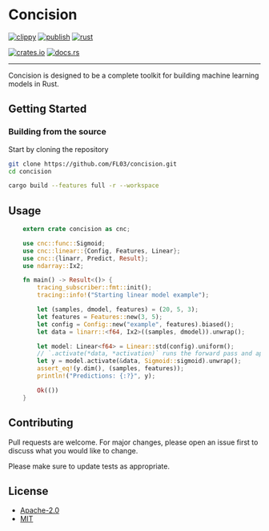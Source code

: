 # Concision

[![clippy](https://github.com/FL03/concision/actions/workflows/clippy.yml/badge.svg)](https://github.com/FL03/concision/actions/workflows/clippy.yml)
[![publish](https://github.com/FL03/concision/actions/workflows/publish.yml/badge.svg)](https://github.com/FL03/concision/actions/workflows/publish.yml)
[![rust](https://github.com/FL03/concision/actions/workflows/rust.yml/badge.svg)](https://github.com/FL03/concision/actions/workflows/rust.yml)

[![crates.io](https://img.shields.io/crates/v/concision.svg)](https://crates.io/crates/concision)
[![docs.rs](https://docs.rs/concision/badge.svg)](https://docs.rs/concision)

***

Concision is designed to be a complete toolkit for building machine learning models in Rust. 

## Getting Started

### Building from the source

Start by cloning the repository

```bash
git clone https://github.com/FL03/concision.git
cd concision
```

```bash
cargo build --features full -r --workspace
```

## Usage

```rust
    extern crate concision as cnc;

    use cnc::func::Sigmoid;
    use cnc::linear::{Config, Features, Linear};
    use cnc::{linarr, Predict, Result};
    use ndarray::Ix2;

    fn main() -> Result<()> {
        tracing_subscriber::fmt::init();
        tracing::info!("Starting linear model example");

        let (samples, dmodel, features) = (20, 5, 3);
        let features = Features::new(3, 5);
        let config = Config::new("example", features).biased();
        let data = linarr::<f64, Ix2>((samples, dmodel)).unwrap();

        let model: Linear<f64> = Linear::std(config).uniform();
        // `.activate(*data, *activation)` runs the forward pass and applies the activation function to the result
        let y = model.activate(&data, Sigmoid::sigmoid).unwrap();
        assert_eq!(y.dim(), (samples, features));
        println!("Predictions: {:?}", y);

        Ok(())
    }
```

## Contributing

Pull requests are welcome. For major changes, please open an issue first
to discuss what you would like to change.

Please make sure to update tests as appropriate.

## License

* [Apache-2.0](https://choosealicense.com/licenses/apache-2.0/)
* [MIT](https://choosealicense.com/licenses/mit/)
